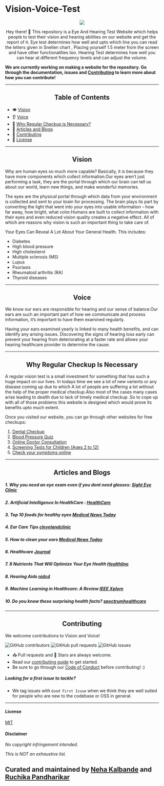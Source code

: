 # Vision-Voice-Test


<p align="center">
  <img src="https://github.com/nehakalbande/Vision-Voice-Test/blob/main/website/frontend/src/assets/blaze.png" />
</p>


<div align="center"> Hey there! 🙌 This repository is a Eye And Hearing Test Website which helps people to test their vision and hearing abilities on our website and get the report of it.
Eye test determines how well and upto which line you can read the letters given in Snellen chart , Placing yourself 1.5 meter from the screen and have other functionalities too.
Hearing Test determines how well you can hear at different frequency levels and can  adjust the volume.

</div>


**We are currently working on making a website for the repository. Go through the documentation, issues and [Contributing](#Contributing) to learn more about how you can contribute!**



---

## <div align="center">Table of Contents</div>

- :eye: [Vision](#Vision)
- :ear: [Voice](#Voice)
- :hospital: [Why Regular Checkup is Necessary?](#Why-Regular-Checkup-Is-Necessary)
- :book: [Articles and Blogs](#Articles-and-Blogs)
- :handshake: [Contributing](#Contributing)
- :key: [License](#License)

---

## <div align="center">Vision</div>

Why are human eyes so much more capable? Basically, it is because they have more components which collect information.Our eyes aren’t just performing a task, they are the portal through which our brain can tell us about our world, learn new things, and make wonderful memories.

The eyes are the physical portal through which data from your environment is collected and sent to your brain for processing. The brain plays its part by converting the light that went into your eyes into usable information – how far away, how bright, what color.Humans are built to collect information with their eyes and even reduced vision quality creates a negative effect. 
All of which are reasons why vision is such an important thing to take care of.

Your Eyes Can Reveal A Lot About Your General Health. This includes:
- Diabetes
- High blood pressure
- High cholesterol
- Multiple sclerosis (MS)
- Lupus
- Psoriasis
- Rheumatoid arthritis (RA)
- Thyroid diseases

---

## <div align="center">Voice</div>


We know our ears are responsible for hearing and our sense of balance.Our ears are such an important part of how we communicate and process information, it’s important to have them examined regularly.

Having your ears examined yearly is linked to many health benefits, and can identify any arising issues. Discovering the signs of hearing loss early can prevent your hearing from deteriorating at a faster rate and allows your hearing healthcare provider to determine the cause.


---

## <div align="center">Why Regular Checkup Is Necessary</div>

 A regular vision test is a small investment for something that has such a huge impact on our lives.
In todays time we see a lot of new varients or any disease coming up due to which A lot of people are suffering a lot without the help of the proper medical checkup.Also most of the cases many cases arise leading to dealth due to lack of timely medical checkup .So to cope up with all of those problems this website is designed which would prove its benefits upto much extent.

Once you visited our website, you can go through other websites for free checkups:

1. [Dental Checkup](https://d4dentist.ie/online-check-up/)
2. [Blood Pressure Quiz](https://www.medindia.net/medical-quiz/quiz-on-blood-pressure.asp)
3. [Online Doctor Consultation](https://www.apollo247.com/specialties)
4. [Screening Tests for Children (Ages 2 to 12)](https://labtestsonline.org/screenings/children)
5. [Check your symptoms online](https://symptomate.com/diagnosis/#0-66)
---
## <div align="center">Articles and Blogs</div>

##### 1. Why you need an eye exam even if you dont need glasses: [Sight Eye Clinic](https://sighteyeclinic.com/why-you-need-an-eye-exam-even-if-you-dont-need-glasses/)
##### 2. Artificial Intelligence In HealthCare : [HealthCare](https://www.brookings.edu/research/risks-and-remedies-for-artificial-intelligence-in-health-care/) 
##### 3. Top 10 foods for healthy eyes [Medical News Today](https://www.medicalnewstoday.com/articles/321226)
##### 4. Ear Care Tips [clevelandclinic](https://my.clevelandclinic.org/health/articles/13076-ear-care-tips)
##### 5. How to clean your ears [Medical News Today](https://www.medicalnewstoday.com/articles/323024#how-to-clean-your-ears) 
##### 6. Healthcare [Journal](https://www.mdpi.com/journal/healthcare)
##### 7. 8 Nutrients That Will Optimize Your Eye Health [Healthline](https://www.healthline.com/nutrition/8-nutrients-for-eyes)
##### 8. Hearing Aids [nidcd](https://www.nidcd.nih.gov/health/hearing-aids)
##### 9. Machine Learning in Healthcare: A Review [IEEE Xplore](https://ieeexplore.ieee.org/document/8474918)
##### 10. Do you know these surprising health facts? [spectrumhealthcare](https://spectrumhealthcare.com/resources/do-you-know-these-surprising-health-facts/)

---

## <div align="center">Contributing</div>

We welcome contributions to Vision and Voice!

![GitHub contributors](https://img.shields.io/github/contributors/nehakalbande/Vision-Voice-Test?color=2E61C5&logo=Github&style=for-the-badge)
![GitHub pull requests](https://img.shields.io/github/issues-pr/nehakalbande/Vision-Voice-Test?logo=Github&style=for-the-badge)
![GitHub issues](https://img.shields.io/github/issues/nehakalbande/Vision-Voice-Test?logo=Github&style=for-the-badge)


- 📥 Pull requests and 🌟 Stars are always welcome.
- Read our [contributing guide](Contributing.md) to get started.
- Be sure to go through our [Code of Conduct](Code-of-Conduct.md) before contributing! :)


##### Looking for a first issue to tackle?

- We tag issues with `Good First Issue` when we think they are well suited for people who are new to the codebase or OSS in general.

---

#### License
[MIT](https://github.com/nehakalbande/Vision-Voice-Test/blob/main/LICENSE.md)

#### Disclaimer
_No copyright infringement intended._

_This is NOT an exhaustive list._

## Curated and maintained by [Neha Kalbande](https://github.com/nehakalbande) and [Ruchika Pandharikar](https://github.com/ruchika-01p)
